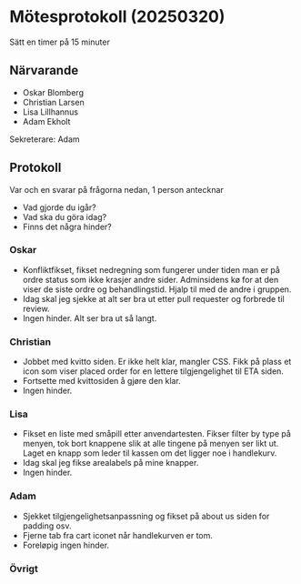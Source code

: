 # Mötesprotokoll (20250320)

Sätt en timer på 15 minuter

## Närvarande

- Oskar Blomberg
- Christian Larsen
- Lisa Lillhannus
- Adam Ekholt

Sekreterare: Adam

## Protokoll

Var och en svarar på frågorna nedan, 1 person antecknar

- Vad gjorde du igår?
- Vad ska du göra idag?
- Finns det några hinder?

### Oskar

- Konfliktfikset, fikset nedregning som fungerer under tiden man er på ordre status som ikke krasjer andre sider. Adminsidens kø for at den viser de siste ordre og behandlingstid. Hjalp til med de andre i gruppen. 
- Idag skal jeg sjekke at alt ser bra ut etter pull requester og forbrede til review. 
- Ingen hinder. Alt ser bra ut så langt. 

### Christian

- Jobbet med kvitto siden. Er ikke helt klar, mangler CSS.  Fikk på plass et icon som viser placed order for en lettere tilgjengelighet til ETA siden. 
- Fortsette med kvittosiden å gjøre den klar.
- Ingen hinder.

### Lisa

- Fikset en liste med småpill etter anvendartesten. Fikser filter by type på menyen, tok bort knappene slik at alle tingene på menyen ser likt ut. Laget en knapp som leder til kassen om det ligger noe i handlekurv. 
- Idag skal jeg fikse arealabels på mine knapper. 
- Ingen hinder. 

### Adam

- Sjekket tilgjengelighetsanpassning og fikset på about us siden for padding osv. 
- Fjerne tab fra cart iconet når handlekurven er tom.
- Foreløpig ingen hinder.

### Övrigt
